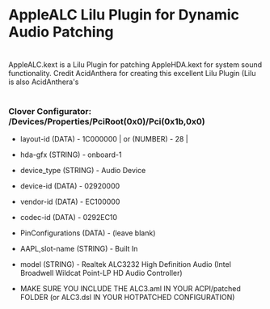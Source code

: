 # AppleALC Lilu Plugin for Dynamic Audio Patching

#

AppleALC.kext is a Lilu Plugin for patching AppleHDA.kext for system sound functionality. Credit AcidAnthera for creating this excellent Lilu Plugin (Lilu is also AcidAnthera's

#

### Clover Configurator: /Devices/Properties/PciRoot(0x0)/Pci(0x1b,0x0)
   
* layout-id (DATA) - 1C000000 | or (NUMBER) - 28 |
   
* hda-gfx (STRING) - onboard-1
   
* device_type (STRING) - Audio Device
   
* device-id (DATA) - 02920000
   
* vendor-id (DATA) - EC100000
   
* codec-id (DATA) - 0292EC10
   
* PinConfigurations (DATA) - (leave blank)
   
* AAPL,slot-name (STRING) - Built In

* model (STRING) - Realtek ALC3232 High Definition Audio (Intel Broadwell Wildcat Point-LP HD Audio Controller) 
	  
* MAKE SURE YOU INCLUDE THE ALC3.aml IN YOUR ACPI/patched FOLDER (or ALC3.dsl IN YOUR HOTPATCHED CONFIGURATION)
